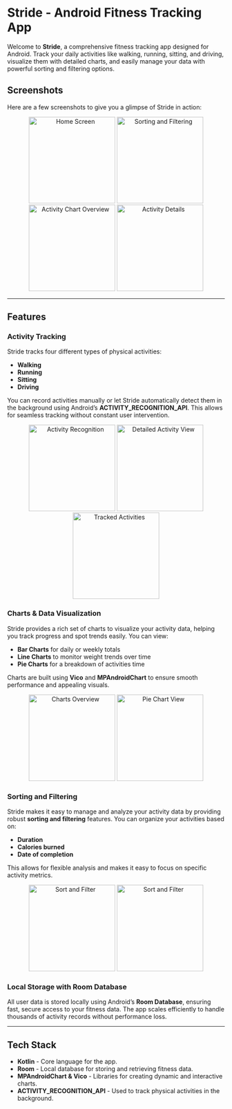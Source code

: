 # Stride - Android Fitness Tracking App

Welcome to **Stride**, a comprehensive fitness tracking app designed for Android. Track your daily activities like walking, running, sitting, and driving, visualize them with detailed charts, and easily manage your data with powerful sorting and filtering options.

## Screenshots

Here are a few screenshots to give you a glimpse of Stride in action:

<div align="center">
  <img src="resources/screen_home.jpeg" alt="Home Screen" width="200" />
  <img src="resources/sort.jpeg" alt="Sorting and Filtering" width="200" />
  <img src="resources/chart_4.jpeg" alt="Activity Chart Overview" width="200" />
  <img src="resources/act_3.jpeg" alt="Activity Details" width="200" />
</div>

---

## Features

### Activity Tracking

Stride tracks four different types of physical activities:

- **Walking**
- **Running**
- **Sitting**
- **Driving**

You can record activities manually or let Stride automatically detect them in the background using Android’s **ACTIVITY_RECOGNITION_API**. This allows for seamless tracking without constant user intervention.

<div align="center">
  <img src="resources/track_1.jpeg" alt="Activity Recognition" width="200" />
  <img src="resources/act_1.jpeg" alt="Detailed Activity View" width="200" />
  <img src="resources/act_2.jpeg" alt="Tracked Activities" width="200" />
</div>

### Charts & Data Visualization

Stride provides a rich set of charts to visualize your activity data, helping you track progress and spot trends easily. You can view:

- **Bar Charts** for daily or weekly totals
- **Line Charts** to monitor weight trends over time
- **Pie Charts** for a breakdown of activities time

Charts are built using **Vico** and **MPAndroidChart** to ensure smooth performance and appealing visuals.

<div align="center">
  <img src="resources/chart_2.jpeg" alt="Charts Overview" width="200" />
  <img src="resources/chart_3.jpeg" alt="Pie Chart View" width="200" />
</div>

### Sorting and Filtering

Stride makes it easy to manage and analyze your activity data by providing robust **sorting and filtering** features. You can organize your activities based on:

- **Duration**
- **Calories burned**
- **Date of completion**

This allows for flexible analysis and makes it easy to focus on specific activity metrics.

<div align="center">
  <img src="resources/sort.jpeg" alt="Sort and Filter" width="200" />
  <img src="resources/filter" alt="Sort and Filter" width="200" />
</div>

### Local Storage with Room Database

All user data is stored locally using Android’s **Room Database**, ensuring fast, secure access to your fitness data. The app scales efficiently to handle thousands of activity records without performance loss.

---

## Tech Stack

- **Kotlin** - Core language for the app.
- **Room** - Local database for storing and retrieving fitness data.
- **MPAndroidChart & Vico** - Libraries for creating dynamic and interactive charts.
- **ACTIVITY_RECOGNITION_API** - Used to track physical activities in the background.

